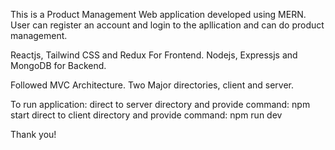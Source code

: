 This is a Product Management Web application developed using MERN. User can register an account and login to the apllication and can do product management.

Reactjs, Tailwind CSS and Redux For Frontend. 
Nodejs, Expressjs and MongoDB for Backend. 

Followed MVC Architecture. Two Major directories, client and server.

To run application: 
 direct to server directory and provide command: npm start
 direct to client directory and provide command: npm run dev

Thank you!

